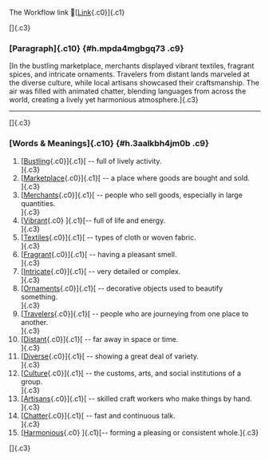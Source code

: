 The Workflow link
👏[[Link](https://www.google.com/url?q=http://www.google.com&sa=D&source=editors&ust=1755978415610508&usg=AOvVaw2RRLYvhFdTAeTjMiQ_xQ5W){.c0}]{.c1}

[]{.c3}

### [Paragraph]{.c10} {#h.mpda4mgbgq73 .c9}

[In the bustling marketplace, merchants displayed vibrant textiles,
fragrant spices, and intricate ornaments. Travelers from distant lands
marveled at the diverse culture, while local artisans showcased their
craftsmanship. The air was filled with animated chatter, blending
languages from across the world, creating a lively yet harmonious
atmosphere.]{.c3}

------------------------------------------------------------------------

[]{.c3}

### [Words & Meanings]{.c10} {#h.3aalkbh4jm0b .c9}

1.  [[Bustling](https://www.google.com/url?q=http://www.google.com&sa=D&source=editors&ust=1755978415611601&usg=AOvVaw35nwBnDZkkIqjjCWbYAg3h){.c0}]{.c1}[ --
    full of lively activity.\
    ]{.c3}
2.  [[Marketplace](https://www.google.com/url?q=http://www.google.com&sa=D&source=editors&ust=1755978415611867&usg=AOvVaw3rRwyyjqhWF4zeOg69Vuva){.c0}]{.c1}[ --
    a place where goods are bought and sold.\
    ]{.c3}
3.  [[Merchants](https://www.google.com/url?q=http://www.google.com&sa=D&source=editors&ust=1755978415612109&usg=AOvVaw0SrtAB5Gwopy7CnW2umpaI){.c0}]{.c1}[ --
    people who sell goods, especially in large quantities.\
    ]{.c3}
4.  [[Vibrant](https://www.google.com/url?q=http://www.google.com&sa=D&source=editors&ust=1755978415612381&usg=AOvVaw2e7CGKMRbQNvsD59U1uCl-){.c0}
    ]{.c1}[-- full of life and energy.\
    ]{.c3}
5.  [[Textiles](https://www.google.com/url?q=http://www.google.com&sa=D&source=editors&ust=1755978415612578&usg=AOvVaw0paTpWMvfqAz8GugQthgZQ){.c0}]{.c1}[ --
    types of cloth or woven fabric.\
    ]{.c3}
6.  [[Fragrant](https://www.google.com/url?q=http://www.google.com&sa=D&source=editors&ust=1755978415612781&usg=AOvVaw2G-Ga1R9pmERh9JzyjOQbo){.c0}]{.c1}[ --
    having a pleasant smell.\
    ]{.c3}
7.  [[Intricate](https://www.google.com/url?q=http://www.google.com&sa=D&source=editors&ust=1755978415612956&usg=AOvVaw1jWqvoYJDehYOYgsvxe5Aj){.c0}]{.c1}[ --
    very detailed or complex.\
    ]{.c3}
8.  [[Ornaments](https://www.google.com/url?q=http://www.google.com&sa=D&source=editors&ust=1755978415613157&usg=AOvVaw3yV1H_lLE-yrGLycITwC5i){.c0}]{.c1}[ --
    decorative objects used to beautify something.\
    ]{.c3}
9.  [[Travelers](https://www.google.com/url?q=http://www.google.com&sa=D&source=editors&ust=1755978415613361&usg=AOvVaw3pH5ELA6-T0H3kt0SrcCtZ){.c0}]{.c1}[ --
    people who are journeying from one place to another.\
    ]{.c3}
10. [[Distant](https://www.google.com/url?q=http://www.google.com&sa=D&source=editors&ust=1755978415613587&usg=AOvVaw0i5jWg--x2ednIrrgcIceS){.c0}]{.c1}[ --
    far away in space or time.\
    ]{.c3}
11. [[Diverse](https://www.google.com/url?q=http://www.google.com&sa=D&source=editors&ust=1755978415613759&usg=AOvVaw3f8Q5uk8qqmoLNxLSAbPmU){.c0}]{.c1}[ --
    showing a great deal of variety.\
    ]{.c3}
12. [[Culture](https://www.google.com/url?q=http://www.google.com&sa=D&source=editors&ust=1755978415613944&usg=AOvVaw0t7-VmCEzWNqnJDWRlY_gm){.c0}]{.c1}[ --
    the customs, arts, and social institutions of a group.\
    ]{.c3}
13. [[Artisans](https://www.google.com/url?q=http://www.google.com&sa=D&source=editors&ust=1755978415614150&usg=AOvVaw1oUgwWFsOuAWexBKhZn3AD){.c0}]{.c1}[ --
    skilled craft workers who make things by hand.\
    ]{.c3}
14. [[Chatter](https://www.google.com/url?q=http://www.google.com&sa=D&source=editors&ust=1755978415614342&usg=AOvVaw0AqRCYxO-u70TYFpvpr39y){.c0}]{.c1}[ --
    fast and continuous talk.\
    ]{.c3}
15. [[Harmonious](https://www.google.com/url?q=http://www.google.com&sa=D&source=editors&ust=1755978415614507&usg=AOvVaw3P06kf-EfA0TygRuxW4d8_){.c0}
    ]{.c1}[-- forming a pleasing or consistent whole.]{.c3}

[]{.c3}
